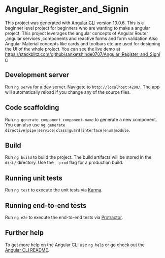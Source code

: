 # Angular_Register_and_Signin

This project was generated with [Angular CLI](https://github.com/angular/angular-cli) version 10.0.6.
This is a beginner level project for beginners who are wanting to make a angular project. This project leverages the angular concepts of Angular Router ,angular services ,components and reactive forms and form validation.Also Angular Material concepts like cards and toolbars etc are used for designing the UI of the whole project.
You can see the live demo at https://stackblitz.com/github/sanketshinde0707/Angular_Register_and_Signin

## Development server

Run `ng serve` for a dev server. Navigate to `http://localhost:4200/`. The app will automatically reload if you change any of the source files.

## Code scaffolding

Run `ng generate component component-name` to generate a new component. You can also use `ng generate directive|pipe|service|class|guard|interface|enum|module`.

## Build

Run `ng build` to build the project. The build artifacts will be stored in the `dist/` directory. Use the `--prod` flag for a production build.

## Running unit tests

Run `ng test` to execute the unit tests via [Karma](https://karma-runner.github.io).

## Running end-to-end tests

Run `ng e2e` to execute the end-to-end tests via [Protractor](http://www.protractortest.org/).

## Further help

To get more help on the Angular CLI use `ng help` or go check out the [Angular CLI README](https://github.com/angular/angular-cli/blob/master/README.md).
